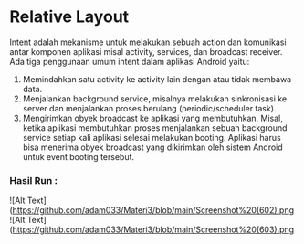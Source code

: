 # Relative Layout
Intent adalah mekanisme untuk melakukan sebuah action dan komunikasi antar
komponen aplikasi misal activity, services, dan broadcast receiver. Ada tiga penggunaan umum
intent dalam aplikasi Android yaitu:
1.  Memindahkan satu activity ke activity lain dengan atau tidak membawa data.
2.  Menjalankan background service, misalnya melakukan sinkronisasi ke server dan
menjalankan proses berulang (periodic/scheduler task).
3.  Mengirimkan obyek broadcast ke aplikasi yang membutuhkan. Misal, ketika aplikasi
membutuhkan proses menjalankan sebuah background service setiap kali aplikasi selesai
melakukan booting. Aplikasi harus bisa menerima obyek broadcast yang dikirimkan oleh
sistem Android untuk event booting tersebut.

### Hasil Run :
![Alt Text](https://github.com/adam033/Materi3/blob/main/Screenshot%20(602).png
![Alt Text](https://github.com/adam033/Materi3/blob/main/Screenshot%20(603).png

